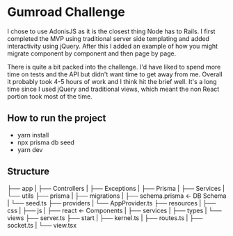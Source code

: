 # Gumroad Challenge

I chose to use AdonisJS as it is the closest thing Node has to Rails. I first completed the MVP using traditional server side templating and added interactivity using jQuery. After this I added an example of how you might migrate component by component and then page by page.

There is quite a bit packed into the challenge. I'd have liked to spend more time on tests and the API but didn't want time to get away from me. Overall it probably took 4-5 hours of work and I think hit the brief well. It's a long time since I used jQuery and traditional views, which meant the non React portion took most of the time. 

## How to run the project 

- yarn install
- npx prisma db seed
- yarn dev

## Structure

├── app
|  ├── Controllers
|  ├── Exceptions
|  ├── Prisma
|  ├── Services
|  └── utils
├── prisma
|  ├── migrations
|  ├── schema.prisma <- DB Schema
|  └── seed.ts
├── providers
|  └── AppProvider.ts
├── resources
|  ├── css
|  ├── js
|  ├── react <- Components
|  ├── services
|  ├── types
|  └── views
├── server.ts
├── start
|  ├── kernel.ts
|  ├── routes.ts
|  ├── socket.ts
|  └── view.tsx
